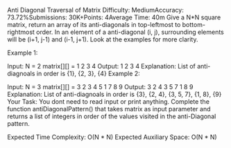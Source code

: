 Anti Diagonal Traversal of Matrix
Difficulty: MediumAccuracy: 73.72%Submissions: 30K+Points: 4Average Time: 40m
Give a N*N square matrix, return an array of its anti-diagonals in top-leftmost to bottom-rightmost order. In an element of a anti-diagonal (i, j), surrounding elements will be (i+1, j-1) and (i-1, j+1). Look at the examples for more clarity.

Example 1:

Input:
N = 2
matrix[][] = 1 2
            3 4
Output:
1 2 3 4
Explanation:
List of anti-diagnoals in order is
{1}, {2, 3}, {4}
Example 2:

Input:
N = 3
matrix[][] = 3 2 3
            4 5 1
            7 8 9
Output:
3 2 4 3 5 7 1 8 9
Explanation:
List of anti-diagnoals in order is
{3}, {2, 4}, {3, 5, 7}, {1, 8}, {9}
Your Task:
You dont need to read input or print anything. Complete the function antiDiagonalPattern() that takes matrix as input parameter and returns a list of integers in order of the values visited in the anti-Diagonal pattern. 

Expected Time Complexity: O(N * N)
Expected Auxiliary Space: O(N * N)
 
